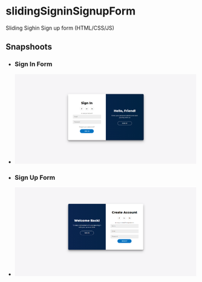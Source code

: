 # slidingSigninSignupForm
Sliding Sighin Sign up form (HTML/CSS/JS)

## Snapshoots
- ### Sign In Form
- ![SighIn Form](/snaps/signin.PNG)

- ### Sign Up Form
- ![SighUp Form](/snaps/signup.PNG)
